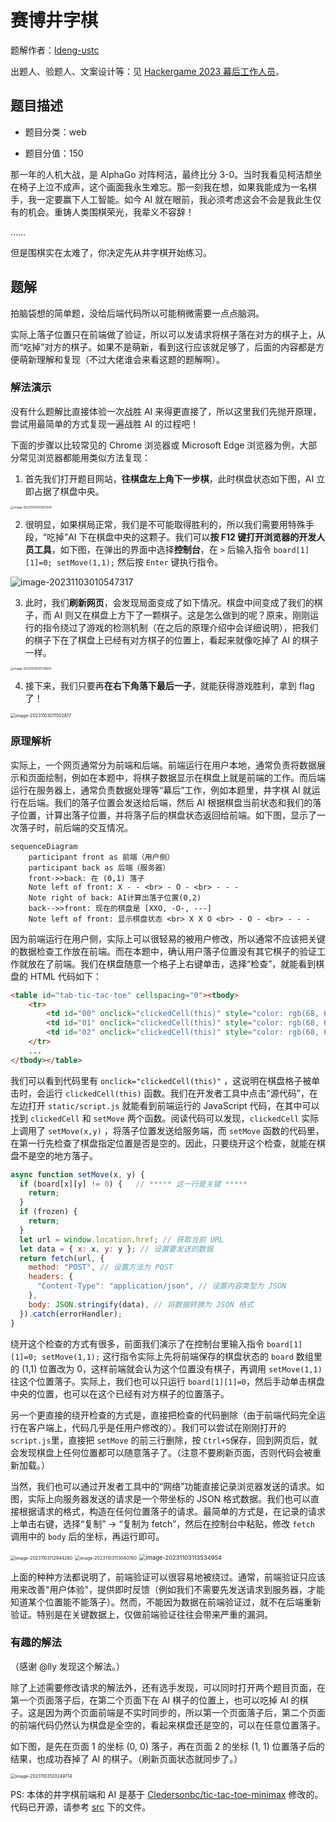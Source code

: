 # 赛博井字棋

题解作者：[ldeng-ustc](https://github.com/ldeng-ustc)

出题人、验题人、文案设计等：见 [Hackergame 2023 幕后工作人员](../../credits.pdf)。

## 题目描述

- 题目分类：web

- 题目分值：150

那一年的人机大战，是 AlphaGo 对阵柯洁，最终比分 3-0。当时我看见柯洁颓坐在椅子上泣不成声，这个画面我永生难忘。那一刻我在想，如果我能成为一名棋手，我一定要赢下人工智能。如今 AI 就在眼前，我必须考虑这会不会是我此生仅有的机会。重铸人类围棋荣光，我辈义不容辞！

……

但是围棋实在太难了，你决定先从井字棋开始练习。

## 题解

拍脑袋想的简单题，没给后端代码所以可能稍微需要一点点脑洞。

实际上落子位置只在前端做了验证，所以可以发请求将棋子落在对方的棋子上，从而“吃掉”对方的棋子。如果不是萌新，看到这行应该就足够了，后面的内容都是方便萌新理解和复现（不过大佬谁会来看这题的题解啊）。

### 解法演示

没有什么题解比直接体验一次战胜 AI 来得更直接了，所以这里我们先抛开原理，尝试用最简单的方式复现一遍战胜 AI 的过程吧！

下面的步骤以比较常见的 Chrome 浏览器或 Microsoft Edge 浏览器为例，大部分常见浏览器都能用类似方法复现：

1. 首先我们打开题目网站，**往棋盘左上角下一步棋**，此时棋盘状态如下图，AI 立即占据了棋盘中央。

<img src="./assets/image-20231103005821545.png" alt="image-20231103005821545" style="zoom: 33%;" />

2. 很明显，如果棋局正常，我们是不可能取得胜利的，所以我们需要用特殊手段，“吃掉”AI 下在棋盘中央的这颗子。我们可以**按 F12 键打开浏览器的开发人员工具**，如下图，在弹出的界面中选择**控制台**，在 `>` 后输入指令 `board[1][1]=0; setMove(1,1);` 然后按 `Enter` 键执行指令。

![image-20231103010547317](./assets/image-20231103010547317.png)

3. 此时，我们**刷新网页**，会发现局面变成了如下情况。棋盘中间变成了我们的棋子，而 AI 则又在棋盘上方下了一颗棋子。这是怎么做到的呢？原来，刚刚运行的指令绕过了游戏的检测机制（在之后的原理介绍中会详细说明），把我们的棋子下在了棋盘上已经有对方棋子的位置上，看起来就像吃掉了 AI 的棋子一样。

<img src="./assets/image-20231103010728605.png" alt="image-20231103010728605" style="zoom:33%;" />

4. 接下来，我们只要再**在右下角落下最后一子**，就能获得游戏胜利，拿到 flag 了！

<img src="./assets/image-20231103011502817.png" alt="image-20231103011502817" style="zoom: 50%;" />

### 原理解析

实际上，一个网页通常分为前端和后端。前端运行在用户本地，通常负责将数据展示和页面绘制，例如在本题中，将棋子数据显示在棋盘上就是前端的工作。而后端运行在服务器上，通常负责数据处理等“幕后”工作，例如本题里，井字棋 AI 就运行在后端。我们的落子位置会发送给后端，然后 AI 根据棋盘当前状态和我们的落子位置，计算出落子位置，并将落子后的棋盘状态返回给前端。如下图，显示了一次落子时，前后端的交互情况。

```mermaid
sequenceDiagram
    participant front as 前端（用户侧）
    participant back as 后端（服务器）
    front->>back: 在 (0,1) 落子
    Note left of front: X - - <br> - O - <br> - - -
    Note right of back: AI计算出落子位置(0,2)
    back-->>front: 现在的棋盘是 [XXO, -O-, ---]
    Note left of front: 显示棋盘状态 <br> X X O <br> - O - <br> - - -

```

因为前端运行在用户侧，实际上可以很轻易的被用户修改，所以通常不应该把关键的数据检查工作放在前端。而在本题中，确认用户落子位置没有其它棋子的验证工作就放在了前端。我们在棋盘随意一个格子上右键单击，选择“检查”，就能看到棋盘的 HTML 代码如下：

```html
<table id="tab-tic-tac-toe" cellspacing="0"><tbody>
    <tr>
        <td id="00" onclick="clickedCell(this)" style="color: rgb(68, 68, 68);"></td>
        <td id="01" onclick="clickedCell(this)" style="color: rgb(68, 68, 68);"></td>
        <td id="02" onclick="clickedCell(this)" style="color: rgb(68, 68, 68);"></td>
	</tr>
    ...
</tbody></table>
```

我们可以看到代码里有 `onclick="clickedCell(this)"` ，这说明在棋盘格子被单击时，会运行 `clickedCell(this)` 函数。我们在开发者工具中点击“源代码”，在左边打开 `static/script.js` 就能看到前端运行的 JavaScript 代码，在其中可以找到 `clickedCell` 和 `setMove` 两个函数。阅读代码可以发现，`clickedCell` 实际上调用了 `setMove(x,y)` ，将落子位置发送给服务端，而 `setMove` 函数的代码里，在第一行先检查了棋盘指定位置是否是空的。因此，只要绕开这个检查，就能在棋盘不是空的地方落子。

```javascript
async function setMove(x, y) {
  if (board[x][y] != 0) {   // ***** 这一行是关键 *****
    return;
  }
  if (frozen) {
    return;
  }
  let url = window.location.href; // 获取当前 URL
  let data = { x: x, y: y }; // 设置要发送的数据
  return fetch(url, {
    method: "POST", // 设置方法为 POST
    headers: {
      "Content-Type": "application/json", // 设置内容类型为 JSON
    },
    body: JSON.stringify(data), // 将数据转换为 JSON 格式
  }).catch(errorHandler);
}

```

绕开这个检查的方式有很多，前面我们演示了在控制台里输入指令 `board[1][1]=0; setMove(1,1);`  这行指令实际上先将前端保存的棋盘状态的 `board` 数组里的 (1,1) 位置改为 0，这样前端就会认为这个位置没有棋子，再调用 `setMove(1,1)` 往这个位置落子。实际上，我们也可以只运行 `board[1][1]=0`，然后手动单击棋盘中央的位置，也可以在这个已经有对方棋子的位置落子。

另一个更直接的绕开检查的方式是，直接把检查的代码删除（由于前端代码完全运行在客户端上，代码几乎是任用户修改的）。我们可以尝试在刚刚打开的`script.js`里，直接把 `setMove` 的前三行删除，按 `Ctrl+S`保存，回到网页后，就会发现棋盘上任何位置都可以随意落子了。（注意不要刷新页面，否则代码会被重新加载。）

当然，我们也可以通过开发者工具中的“网络”功能直接记录浏览器发送的请求。如图，实际上向服务器发送的请求是一个带坐标的 JSON 格式数据。我们也可以直接根据请求的格式，构造在任何位置落子的请求。最简单的方式是，在记录的请求上单击右键，选择“复制” -> “复制为 fetch”，然后在控制台中粘贴，修改 `fetch` 调用中的 `body` 后的坐标，再运行即可。

<img src="./assets/image-20231103112944260.png" alt="image-20231103112944260" style="zoom:50%;" />

<img src="./assets/image-20231103113040760.png" alt="image-20231103113040760" style="zoom:50%;" />

<img src="./assets/image-20231103113534954.png" alt="image-20231103113534954" style="zoom:67%;" />

上面的种种方法都说明了，前端验证可以很容易地被绕过。通常，前端验证只应该用来改善"用户体验"，提供即时反馈（例如我们不需要先发送请求到服务器，才能知道某个位置能不能落子）。然而，不能因为数据在前端验证过，就不在后端重新验证。特别是在关键数据上，仅做前端验证往往会带来严重的漏洞。



### 有趣的解法

（感谢 @lly 发现这个解法。）

除了上述需要修改请求的解法外，还有选手发现，可以同时打开两个题目页面，在第一个页面落子后，在第二个页面下在 AI 棋子的位置上，也可以吃掉 AI 的棋子。这是因为两个页面前端是不实时同步的，所以第一个页面落子后，第二个页面的前端代码仍然认为棋盘是全空的，看起来棋盘还是空的，可以在任意位置落子。

如下图，是先在页面 1 的坐标 (0, 0) 落子，再在页面 2 的坐标 (1, 1) 位置落子后的结果，也成功吞掉了 AI 的棋子。（刷新页面状态就同步了。）

<img src="./assets/image-20231103120249714.png" alt="image-20231103120249714" style="zoom:50%;" />



PS: 本体的井字棋前端和 AI 是基于 [Cledersonbc/tic-tac-toe-minimax](https://github.com/Cledersonbc/tic-tac-toe-minimax) 修改的。代码已开源，请参考 [src](./src) 下的文件。
